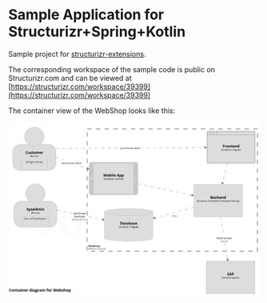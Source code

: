 # Sample Application for Structurizr+Spring+Kotlin

Sample project for [structurizr-extensions](https://github.com/Catalysts/structurizr-extensions).

The corresponding workspace of the sample code is public on Structurizr.com and can be viewed at [https://structurizr.com/workspace/39399](https://structurizr.com/workspace/39399)

The container view of the WebShop looks like this:

![StructurizrScreenshot](https://github.com/Catalysts/cat-boot-structurizr-sample/raw/master/structurizr-webshop.png)
